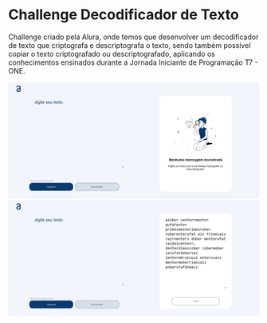 # Challenge Decodificador de Texto

Challenge criado pela Alura, onde temos que desenvolver um decodificador de texto que criptografa e descriptografa o texto, sendo também possível copiar o texto criptografado ou descriptografado, aplicando os conhecimentos ensinados durante a Jornada Iniciante de Programação T7 - ONE.

![Imagem do projeto sem texto](img/img_projeto.JPG)
![Imagem do projeto com texto](img/img_projeto_crip.JPG)